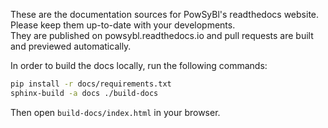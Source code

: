 These are the documentation sources for PowSyBl's readthedocs website.  
Please keep them up-to-date with your developments.  
They are published on powsybl.readthedocs.io and pull requests are built and previewed automatically.  

In order to build the docs locally, run the following commands:  
~~~bash
pip install -r docs/requirements.txt
sphinx-build -a docs ./build-docs
~~~
Then open `build-docs/index.html` in your browser.
